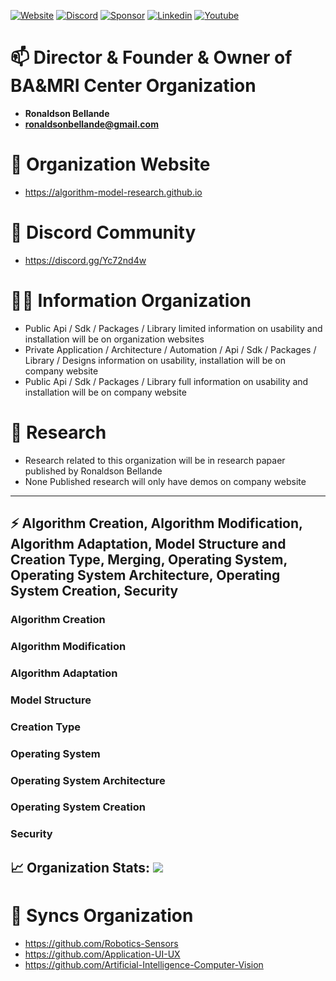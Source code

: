 [![Website](https://img.shields.io/badge/Visit%20our-Website-0099cc?style=for-the-badge)](https://algorithm-model-research.github.io)
[![Discord](https://img.shields.io/badge/Join%20our-Discord-7289DA?logo=discord&style=for-the-badge)](https://discord.gg/fdkGVKp7wx)
[![Sponsor](https://img.shields.io/badge/Sponsor-Algorithm%20Model%20Research-red?style=for-the-badge&logo=github)](https://github.com/sponsors/Algorithm-Model-Research)
[![Linkedin](https://img.shields.io/badge/Linkedin-Organization-green?style=for-the-badge)](https://www.linkedin.com/company/bellande-algorithm-model-research-innovation-center)
[![Youtube](https://img.shields.io/badge/YouTube-Organization-white?style=for-the-badge)](https://www.youtube.com/channel/UC2JWJpFQzU0in5EVZwiso8g)


# 📫 Director & Founder & Owner of BA&MRI Center Organization
- **Ronaldson Bellande**
- **ronaldsonbellande@gmail.com**

# 🧙 Organization Website
- https://algorithm-model-research.github.io

# 🌱 Discord Community
- https://discord.gg/Yc72nd4w

# 🙋‍♀️ Information Organization
- Public Api / Sdk / Packages / Library limited information on usability and installation will be on organization websites
- Private Application / Architecture / Automation / Api / Sdk / Packages / Library / Designs information on usability, installation will be on company website
- Public Api / Sdk / Packages / Library full information on usability and installation will be on company website

# 🌈 Research
- Research related to this organization will be in research papaer published by Ronaldson Bellande
- None Published research will only have demos on company website

--------------------------------------------------------------------------------------------------------


## ⚡ Algorithm Creation, Algorithm Modification, Algorithm Adaptation, Model Structure and Creation Type, Merging, Operating System, Operating System Architecture, Operating System Creation, Security

### Algorithm Creation
### Algorithm Modification
### Algorithm Adaptation
### Model Structure
### Creation Type
### Operating System
### Operating System Architecture
### Operating System Creation
### Security

## 📈 Organization Stats: <a href="https://github.com/Algorithm-Model-Research"> <img src="https://komarev.com/ghpvc/?username=Algorithm-Model-Research&label=Profile+Views&color=2e8b57&style=flat" /></a>



# 🍿 Syncs Organization 

- https://github.com/Robotics-Sensors
- https://github.com/Application-UI-UX
- https://github.com/Artificial-Intelligence-Computer-Vision
